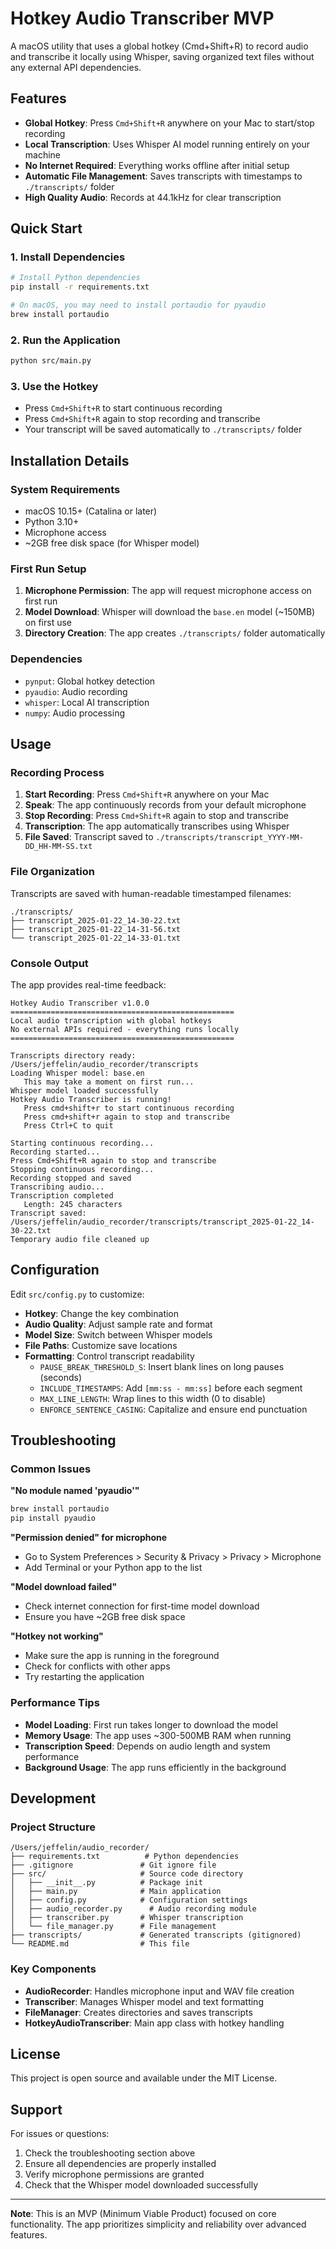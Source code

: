 # Hotkey Audio Transcriber MVP

A macOS utility that uses a global hotkey (Cmd+Shift+R) to record audio and transcribe it locally using Whisper, saving organized text files without any external API dependencies.

## Features

- **Global Hotkey**: Press `Cmd+Shift+R` anywhere on your Mac to start/stop recording
- **Local Transcription**: Uses Whisper AI model running entirely on your machine
- **No Internet Required**: Everything works offline after initial setup
- **Automatic File Management**: Saves transcripts with timestamps to `./transcripts/` folder
- **High Quality Audio**: Records at 44.1kHz for clear transcription

## Quick Start

### 1. Install Dependencies

```bash
# Install Python dependencies
pip install -r requirements.txt

# On macOS, you may need to install portaudio for pyaudio
brew install portaudio
```

### 2. Run the Application

```bash
python src/main.py
```

### 3. Use the Hotkey

- Press `Cmd+Shift+R` to start continuous recording
- Press `Cmd+Shift+R` again to stop recording and transcribe
- Your transcript will be saved automatically to `./transcripts/` folder

## Installation Details

### System Requirements

- macOS 10.15+ (Catalina or later)
- Python 3.10+
- Microphone access
- ~2GB free disk space (for Whisper model)

### First Run Setup

1. **Microphone Permission**: The app will request microphone access on first run
2. **Model Download**: Whisper will download the `base.en` model (~150MB) on first use
3. **Directory Creation**: The app creates `./transcripts/` folder automatically

### Dependencies

- `pynput`: Global hotkey detection
- `pyaudio`: Audio recording
- `whisper`: Local AI transcription
- `numpy`: Audio processing

## Usage

### Recording Process

1. **Start Recording**: Press `Cmd+Shift+R` anywhere on your Mac
2. **Speak**: The app continuously records from your default microphone
3. **Stop Recording**: Press `Cmd+Shift+R` again to stop and transcribe
4. **Transcription**: The app automatically transcribes using Whisper
5. **File Saved**: Transcript saved to `./transcripts/transcript_YYYY-MM-DD_HH-MM-SS.txt`

### File Organization

Transcripts are saved with human-readable timestamped filenames:
```
./transcripts/
├── transcript_2025-01-22_14-30-22.txt
├── transcript_2025-01-22_14-31-56.txt
└── transcript_2025-01-22_14-33-01.txt
```

### Console Output

The app provides real-time feedback:
```
Hotkey Audio Transcriber v1.0.0
==================================================
Local audio transcription with global hotkeys
No external APIs required - everything runs locally
==================================================

Transcripts directory ready: /Users/jeffelin/audio_recorder/transcripts
Loading Whisper model: base.en
   This may take a moment on first run...
Whisper model loaded successfully
Hotkey Audio Transcriber is running!
   Press cmd+shift+r to start continuous recording
   Press cmd+shift+r again to stop and transcribe
   Press Ctrl+C to quit

Starting continuous recording...
Recording started...
Press Cmd+Shift+R again to stop and transcribe
Stopping continuous recording...
Recording stopped and saved
Transcribing audio...
Transcription completed
   Length: 245 characters
Transcript saved: /Users/jeffelin/audio_recorder/transcripts/transcript_2025-01-22_14-30-22.txt
Temporary audio file cleaned up
```

## Configuration

Edit `src/config.py` to customize:

- **Hotkey**: Change the key combination
- **Audio Quality**: Adjust sample rate and format
- **Model Size**: Switch between Whisper models
- **File Paths**: Customize save locations
 - **Formatting**: Control transcript readability
   - `PAUSE_BREAK_THRESHOLD_S`: Insert blank lines on long pauses (seconds)
   - `INCLUDE_TIMESTAMPS`: Add `[mm:ss - mm:ss]` before each segment
   - `MAX_LINE_LENGTH`: Wrap lines to this width (0 to disable)
   - `ENFORCE_SENTENCE_CASING`: Capitalize and ensure end punctuation

## Troubleshooting

### Common Issues

**"No module named 'pyaudio'"**
```bash
brew install portaudio
pip install pyaudio
```

**"Permission denied" for microphone**
- Go to System Preferences > Security & Privacy > Privacy > Microphone
- Add Terminal or your Python app to the list

**"Model download failed"**
- Check internet connection for first-time model download
- Ensure you have ~2GB free disk space

**"Hotkey not working"**
- Make sure the app is running in the foreground
- Check for conflicts with other apps
- Try restarting the application

### Performance Tips

- **Model Loading**: First run takes longer to download the model
- **Memory Usage**: The app uses ~300-500MB RAM when running
- **Transcription Speed**: Depends on audio length and system performance
- **Background Usage**: The app runs efficiently in the background

## Development

### Project Structure

```
/Users/jeffelin/audio_recorder/
├── requirements.txt          # Python dependencies
├── .gitignore               # Git ignore file
├── src/                     # Source code directory
│   ├── __init__.py          # Package init
│   ├── main.py              # Main application
│   ├── config.py            # Configuration settings
│   ├── audio_recorder.py      # Audio recording module
│   ├── transcriber.py       # Whisper transcription
│   └── file_manager.py      # File management
├── transcripts/             # Generated transcripts (gitignored)
└── README.md                # This file
```

### Key Components

- **AudioRecorder**: Handles microphone input and WAV file creation
- **Transcriber**: Manages Whisper model and text formatting
- **FileManager**: Creates directories and saves transcripts
- **HotkeyAudioTranscriber**: Main app class with hotkey handling

## License

This project is open source and available under the MIT License.

## Support

For issues or questions:
1. Check the troubleshooting section above
2. Ensure all dependencies are properly installed
3. Verify microphone permissions are granted
4. Check that the Whisper model downloaded successfully

---

**Note**: This is an MVP (Minimum Viable Product) focused on core functionality. The app prioritizes simplicity and reliability over advanced features.